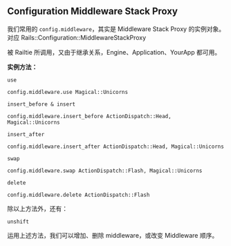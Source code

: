 ## Configuration Middleware Stack Proxy

我们常用的 `config.middleware`，其实是 Middleware Stack Proxy 的实例对象。对应 Rails::Configuration::MiddlewareStackProxy

被 Railtie 所调用，又由于继承关系，Engine、Application、YourApp 都可用。

**实例方法：**

`use`

```
config.middleware.use Magical::Unicorns
```

`insert_before & insert`

```
config.middleware.insert_before ActionDispatch::Head, Magical::Unicorns
```

`insert_after`

```
config.middleware.insert_after ActionDispatch::Head, Magical::Unicorns
```

`swap`

```
config.middleware.swap ActionDispatch::Flash, Magical::Unicorns
```

`delete`

```
config.middleware.delete ActionDispatch::Flash
```

除以上方法外，还有：

`unshift`

运用上述方法，我们可以增加、删除 middleware，或改变 Middleware 顺序。
